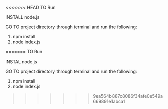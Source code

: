 <<<<<<< HEAD
<h> TO  Run</h>

INSTALL node.js

GO TO project directory through terminal and run the following:
1. npm install
2. node index.js
   
=======
<h> TO  Run</h>

INSTAL node.js

GO TO project directory through terminal and run the following:
1. npm install
2. node index.js
   
>>>>>>> 9ea564b887c8086f34afe0e549a669891e1abca1
